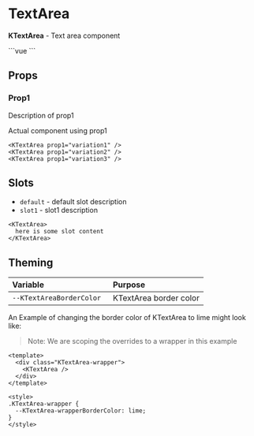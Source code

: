# TextArea

**KTextArea** - Text area component

<KTextArea />
```vue
<KTextArea />
```

## Props
### Prop1
Description of prop1

Actual component using prop1
<KTextArea />

```vue
<KTextArea prop1="variation1" />
<KTextArea prop1="variation2" />
<KTextArea prop1="variation3" />
```

## Slots
- `default` - default slot description
- `slot1` - slot1 description

```vue
<KTextArea>
  here is some slot content
</KTextArea>
```

## Theming
| Variable | Purpose
|:-------- |:-------
| `--KTextAreaBorderColor `| KTextArea border color


An Example of changing the border color of KTextArea to lime might look 
like:

> Note: We are scoping the overrides to a wrapper in this example

<template>
  <div class="KTextArea-wrapper">
    <KTextArea />
  </div>
</template>

```vue
<template>
  <div class="KTextArea-wrapper">
    <KTextArea />
  </div>
</template>

<style>
.KTextArea-wrapper {
  --KTextArea-wrapperBorderColor: lime;
}
</style>
```

<style lang="scss">
.KTextArea-wrapper {
  --KTextArea-wrapperBorderColor: lime;
}
</style>
